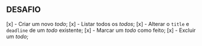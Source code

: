 ## DESAFIO

[x] - Criar um novo *todo*;
[x] - Listar todos os *todos*;
[x] - Alterar o `title` e `deadline` de um *todo* existente;
[x] - Marcar um *todo* como feito;
[x] - Excluir um *todo*;